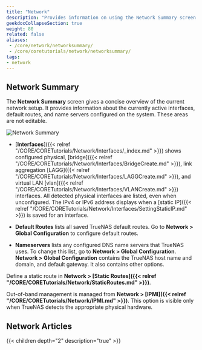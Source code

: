 ```yaml
---
title: "Network"
description: "Provides information on using the Network Summary screen and lists other tutorials related to configuring CORE networking."
geekdocCollapseSection: true
weight: 80
related: false
aliases: 
 - /core/network/networksummary/
 - /core/coretutorials/network/networksummary/
tags:
- network
---
```


## Network Summary

The **Network Summary** screen gives a concise overview of the current network setup.
It provides information about the currently active interfaces, default routes, and name servers configured on the system.
These areas are not editable.

![**Network Summary**](/images/CORE/Network/NetworkSummary.png "Network Summary")

* [**Interfaces**]({{< relref "/CORE/CORETutorials/Network/Interfaces/_index.md" >}}) shows configured physical, [bridge]({{< relref "/CORE/CORETutorials/Network/Interfaces/BridgeCreate.md" >}}), link aggregation [LAGG]({{< relref "/CORE/CORETutorials/Network/Interfaces/LAGGCreate.md" >}}), and virtual LAN [vlan]({{< relref "/CORE/CORETutorials/Network/Interfaces/VLANCreate.md" >}}) interfaces.
  All detected physical interfaces are listed, even when unconfigured.
  The IPv4 or IPv6 address displays when a [static IP]({{< relref "/CORE/CORETutorials/Network/Interfaces/SettingStaticIP.md" >}}) is saved for an interface.

* **Default Routes** lists all saved TrueNAS default routes.
  Go to **Network > Global Configuration** to configure default routes.

* **Nameservers** lists any configured DNS name servers that TrueNAS uses. 
  To change this list, go to **Network > Global Configuration**. 
  **Network > Global Configuration** contains the TrueNAS host name and domain, and default gateway. It also contains other options.

Define a static route in **Network > [Static Routes]({{< relref "/CORE/CORETutorials/Network/StaticRoutes.md" >}})**.

Out-of-band management is managed from **Network > [IPMI]({{< relref "/CORE/CORETutorials/Network/IPMI.md" >}})**. 
This option is visible only when TrueNAS detects the appropriate physical hardware.

## Network Articles

{{< children depth="2" description="true" >}}
